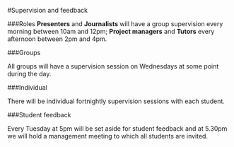#Supervision and feedback

###Roles
**Presenters** and **Journalists** will have a group supervision every morning between 10am and 12pm; **Project managers** and **Tutors** every afternoon between 2pm and 4pm.

###Groups

All groups will have a supervision session on Wednesdays at some point during the day.

###Individual

There will be individual fortnightly supervision sessions with each student.

###Student feedback

Every Tuesday at 5pm will be set aside for student feedback and at 5.30pm we will hold a management meeting to which all students are invited. 
